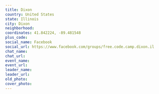 ```yaml
---
title: Dixon
country: United States
state: Illinois
city: Dixon
neighborhood: 
coordinates: 41.842224, -89.481548
plus_code:
social_name: Facebook
social_url: https://www.facebook.com/groups/free.code.camp.dixon.il
chat_name:
chat_url:
event_name:
event_url:
leader_name:
leader_url:
old_photo: 
cover_photo:
---
```

